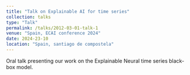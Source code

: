 ```yaml
---
title: "Talk on Explainable AI for time series"
collection: talks
type: "Talk"
permalink: /talks/2012-03-01-talk-1
venue: "Spain, ECAI conference 2024"
date: 2024-23-10
location: "Spain, santiago de compostela"
---
```


Oral talk presenting our work on the Explainable Neural time series black-box model.
